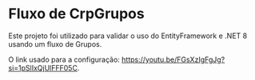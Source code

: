 # Fluxo de CrpGrupos

Este projeto foi utilizado para validar o uso do EntityFramework e .NET 8 usando um fluxo de Grupos.

O link usado para a configuração: <https://youtu.be/FGsXzIgFgJg?si=1pSlIxQjUlFFF05C>.
